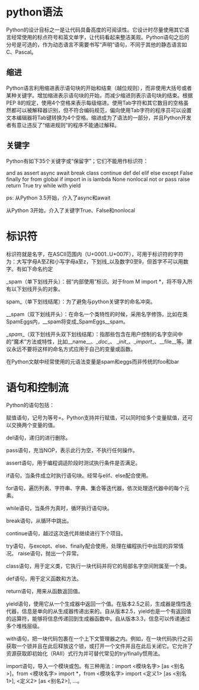 # python语法

Python的设计目标之一是让代码具备高度的可阅读性。它设计时尽量使用其它语言经常使用的标点符号和英文单字，让代码看起来整洁美观。Python语句之后的分号是可选的，作为动态语言不需要书写“声明”语句，不同于其他的静态语言如C、Pascal。

## 缩进

Python语言利用缩进表示语句块的开始和结束（越位规则），而非使用大括号或者某种关键字。增加缩进表示语句块的开始，而减少缩进则表示语句块的结束。根据PEP 8的规定，使用4个空格来表示每级缩进。使用Tab字符和其它数目的空格虽然都可以被解释器识别，但不符合编码规范，偏向使用Tab字符的程序员可以设置文本编辑器将Tab键转换为4个空格。缩进成为了语法的一部分，并且Python开发者有意让违反了“缩进规则”的程序不能通过解释。

## 关键字

Python有如下35个关键字或“保留字”；它们不能用作标识符：

and as assert async await break class continue def del elif else except False finally for from global if import in is lambda None nonlocal not or pass raise return True try while with yield

ps: 从Python 3.5开始，介入了async和await

从Python 3开始，介入了关键字True、False和nonlocal

# 标识符

标识符就是名字，在ASCII范围内（U+0001..U+007F），可用于标识符的字符为：大写字母A至Z和小写字母a至z，下划线_以及数字0至9，但首字不可以用数字。有如下命名约定

_spam（单下划线开头）：弱“内部使用”标识。对于from M import *，将不导入所有以下划线开头的对象。

spam_（单下划线结尾）：为了避免与python关键字的命名冲突。

__spam（双下划线开头）：在命名一个类特性的时候，采用名字修饰，比如在类SpamEggs内，__spam将变成_SpamEggs__spam。

\__spam__（双下划线开头双下划线结尾）：指那些包含在用户控制的名字空间中的“魔术”方法或特性，比如__name__、\__doc__、
\__init__、\__import__、__file__等。建议永远不要将这样的命名方式应用于自己的变量或函数。

在Python文献中经常使用的元语法变量是spam和eggs而非传统的foo和bar


# 语句和控制流

Python的语句包括：

赋值语句，记号为等号=。Python支持并行赋值，可以同时给多个变量赋值，还可以交换两个变量的值。

del语句，递归的进行删除。

pass语句，充当NOP，表示此行为空，不执行任何操作。

assert语句，用于编程调适阶段时测试执行条件是否满足。

if语句，当条件成立时执行语句块。经常与elif、else配合使用。

for语句，遍历列表、字符串、字典、集合等迭代器，依次处理迭代器中的每个元素。

while语句，当条件为真时，循环执行语句块。

break语句，从循环中跳出。

continue语句，越过这次迭代并继续进行下个项目。

try语句，与except、else、finally配合使用，处理在编程执行中出现的异常情况。
raise语句，抛出一个异常。

class语句，用于定义类，它执行一块代码并将它的局部名字空间附属至一个类。

def语句，用于定义函数和方法。

return语句，用来从函数返回值。

yield语句，使用它从一个生成器中返回一个值。在版本2.5之前，生成器是惰性迭代器，信息是单向的从生成器传递出来的。自从版本2.5，yield也是一个有返回值的运算符，能够将信息传递回到生成器函数中。自从版本3.3，信息可以传递通过多个堆栈层级。

with语句，把一块代码包裹在一个上下文管理器之内。例如，在一块代码执行之前获取一个锁并且在此后释放这个锁，或打开一个文件并且在此后关闭它。它允许了资源获取即初始化（RAII）式行为并可替代常见的try/finally惯用法。

import语句，导入一个模块或包。有三种用法：import <模块名字> [as <别名>]，from <模块名字> import *，from <模块名字> import <定义1> [as <别名1>], <定义2> [as <别名2>], ...。

